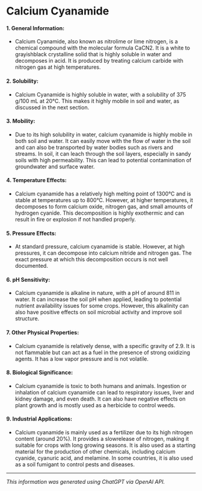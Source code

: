 # Calcium Cyanamide
#### 1. General Information:
* Calcium Cyanamide, also known as nitrolime or lime nitrogen, is a chemical compound with the molecular formula CaCN2. It is a white to grayishblack crystalline solid that is highly soluble in water and decomposes in acid. It is produced by treating calcium carbide with nitrogen gas at high temperatures.
#### 2. Solubility:
* Calcium Cyanamide is highly soluble in water, with a solubility of 375 g/100 mL at 20°C. This makes it highly mobile in soil and water, as discussed in the next section.
#### 3. Mobility:
* Due to its high solubility in water, calcium cyanamide is highly mobile in both soil and water. It can easily move with the flow of water in the soil and can also be transported by water bodies such as rivers and streams. In soil, it can leach through the soil layers, especially in sandy soils with high permeability. This can lead to potential contamination of groundwater and surface water.
#### 4. Temperature Effects:
* Calcium cyanamide has a relatively high melting point of 1300°C and is stable at temperatures up to 800°C. However, at higher temperatures, it decomposes to form calcium oxide, nitrogen gas, and small amounts of hydrogen cyanide. This decomposition is highly exothermic and can result in fire or explosion if not handled properly.
#### 5. Pressure Effects:
* At standard pressure, calcium cyanamide is stable. However, at high pressures, it can decompose into calcium nitride and nitrogen gas. The exact pressure at which this decomposition occurs is not well documented.
#### 6. pH Sensitivity:
* Calcium cyanamide is alkaline in nature, with a pH of around 811 in water. It can increase the soil pH when applied, leading to potential nutrient availability issues for some crops. However, this alkalinity can also have positive effects on soil microbial activity and improve soil structure.
#### 7. Other Physical Properties:
* Calcium cyanamide is relatively dense, with a specific gravity of 2.9. It is not flammable but can act as a fuel in the presence of strong oxidizing agents. It has a low vapor pressure and is not volatile.
#### 8. Biological Significance:
* Calcium cyanamide is toxic to both humans and animals. Ingestion or inhalation of calcium cyanamide can lead to respiratory issues, liver and kidney damage, and even death. It can also have negative effects on plant growth and is mostly used as a herbicide to control weeds.
#### 9. Industrial Applications:
* Calcium cyanamide is mainly used as a fertilizer due to its high nitrogen content (around 20%). It provides a slowrelease of nitrogen, making it suitable for crops with long growing seasons. It is also used as a starting material for the production of other chemicals, including calcium cyanide, cyanuric acid, and melamine. In some countries, it is also used as a soil fumigant to control pests and diseases.
______________________________________________________________
*This information was generated using ChatGPT via OpenAI API.*